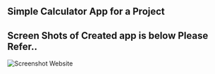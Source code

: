 ## Simple Calculator App for a Project
## Screen Shots of Created app is below Please Refer..

![Screenshot Website](/images/logo.png)
